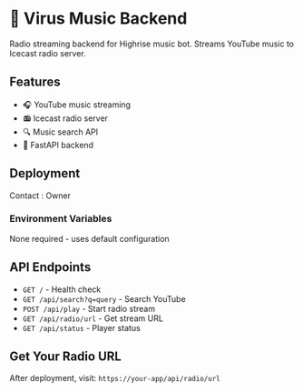 # 🎵 Virus Music Backend

Radio streaming backend for Highrise music bot. Streams YouTube music to Icecast radio server.

## Features
- 🎧 YouTube music streaming
- 📻 Icecast radio server
- 🔍 Music search API
- 🚀 FastAPI backend

## Deployment

Contact : Owner

### Environment Variables
None required - uses default configuration

## API Endpoints
- `GET /` - Health check
- `GET /api/search?q=query` - Search YouTube
- `POST /api/play` - Start radio stream
- `GET /api/radio/url` - Get stream URL
- `GET /api/status` - Player status

## Get Your Radio URL
After deployment, visit:
`https://your-app/api/radio/url`